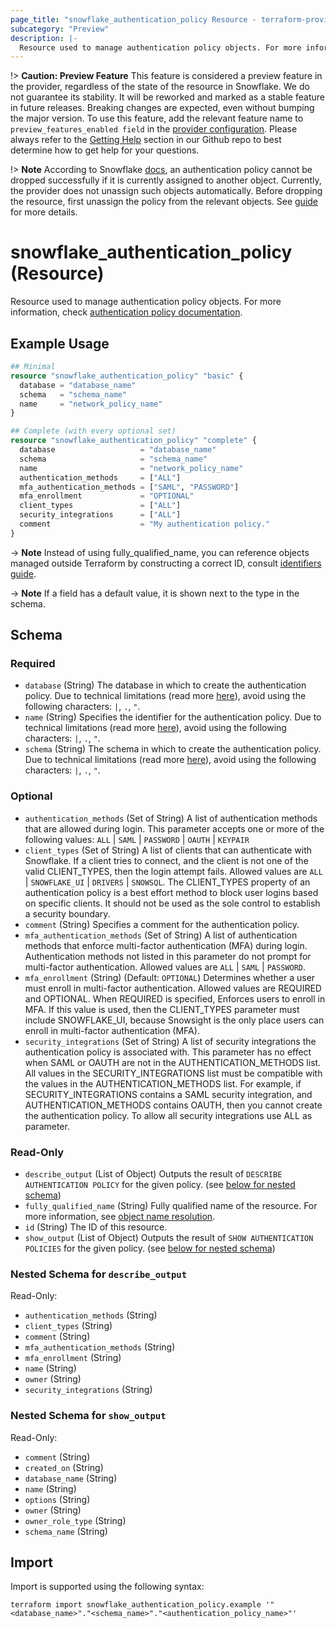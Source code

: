 ```yaml
---
page_title: "snowflake_authentication_policy Resource - terraform-provider-snowflake"
subcategory: "Preview"
description: |-
  Resource used to manage authentication policy objects. For more information, check authentication policy documentation https://docs.snowflake.com/en/sql-reference/sql/create-authentication-policy.
---
```


!> **Caution: Preview Feature** This feature is considered a preview feature in the provider, regardless of the state of the resource in Snowflake. We do not guarantee its stability. It will be reworked and marked as a stable feature in future releases. Breaking changes are expected, even without bumping the major version. To use this feature, add the relevant feature name to `preview_features_enabled field` in the [provider configuration](https://registry.terraform.io/providers/Snowflake-Labs/snowflake/latest/docs#schema). Please always refer to the [Getting Help](https://github.com/Snowflake-Labs/terraform-provider-snowflake?tab=readme-ov-file#getting-help) section in our Github repo to best determine how to get help for your questions.

!> **Note** According to Snowflake [docs](https://docs.snowflake.com/en/sql-reference/sql/drop-authentication-policy#usage-notes), an authentication policy cannot be dropped successfully if it is currently assigned to another object. Currently, the provider does not unassign such objects automatically. Before dropping the resource, first unassign the policy from the relevant objects. See [guide](../guides/unassigning_policies) for more details.

# snowflake_authentication_policy (Resource)

Resource used to manage authentication policy objects. For more information, check [authentication policy documentation](https://docs.snowflake.com/en/sql-reference/sql/create-authentication-policy).

## Example Usage

```terraform
## Minimal
resource "snowflake_authentication_policy" "basic" {
  database = "database_name"
  schema   = "schema_name"
  name     = "network_policy_name"
}

## Complete (with every optional set)
resource "snowflake_authentication_policy" "complete" {
  database                   = "database_name"
  schema                     = "schema_name"
  name                       = "network_policy_name"
  authentication_methods     = ["ALL"]
  mfa_authentication_methods = ["SAML", "PASSWORD"]
  mfa_enrollment             = "OPTIONAL"
  client_types               = ["ALL"]
  security_integrations      = ["ALL"]
  comment                    = "My authentication policy."
}
```

-> **Note** Instead of using fully_qualified_name, you can reference objects managed outside Terraform by constructing a correct ID, consult [identifiers guide](../guides/identifiers_rework_design_decisions#new-computed-fully-qualified-name-field-in-resources).
<!-- TODO(SNOW-1634854): include an example showing both methods-->

-> **Note** If a field has a default value, it is shown next to the type in the schema.

<!-- schema generated by tfplugindocs -->
## Schema

### Required

- `database` (String) The database in which to create the authentication policy. Due to technical limitations (read more [here](../guides/identifiers_rework_design_decisions#known-limitations-and-identifier-recommendations)), avoid using the following characters: `|`, `.`, `"`.
- `name` (String) Specifies the identifier for the authentication policy. Due to technical limitations (read more [here](../guides/identifiers_rework_design_decisions#known-limitations-and-identifier-recommendations)), avoid using the following characters: `|`, `.`, `"`.
- `schema` (String) The schema in which to create the authentication policy. Due to technical limitations (read more [here](../guides/identifiers_rework_design_decisions#known-limitations-and-identifier-recommendations)), avoid using the following characters: `|`, `.`, `"`.

### Optional

- `authentication_methods` (Set of String) A list of authentication methods that are allowed during login. This parameter accepts one or more of the following values: `ALL` | `SAML` | `PASSWORD` | `OAUTH` | `KEYPAIR`
- `client_types` (Set of String) A list of clients that can authenticate with Snowflake. If a client tries to connect, and the client is not one of the valid CLIENT_TYPES, then the login attempt fails. Allowed values are `ALL` | `SNOWFLAKE_UI` | `DRIVERS` | `SNOWSQL`. The CLIENT_TYPES property of an authentication policy is a best effort method to block user logins based on specific clients. It should not be used as the sole control to establish a security boundary.
- `comment` (String) Specifies a comment for the authentication policy.
- `mfa_authentication_methods` (Set of String) A list of authentication methods that enforce multi-factor authentication (MFA) during login. Authentication methods not listed in this parameter do not prompt for multi-factor authentication. Allowed values are `ALL` | `SAML` | `PASSWORD`.
- `mfa_enrollment` (String) (Default: `OPTIONAL`) Determines whether a user must enroll in multi-factor authentication. Allowed values are REQUIRED and OPTIONAL. When REQUIRED is specified, Enforces users to enroll in MFA. If this value is used, then the CLIENT_TYPES parameter must include SNOWFLAKE_UI, because Snowsight is the only place users can enroll in multi-factor authentication (MFA).
- `security_integrations` (Set of String) A list of security integrations the authentication policy is associated with. This parameter has no effect when SAML or OAUTH are not in the AUTHENTICATION_METHODS list. All values in the SECURITY_INTEGRATIONS list must be compatible with the values in the AUTHENTICATION_METHODS list. For example, if SECURITY_INTEGRATIONS contains a SAML security integration, and AUTHENTICATION_METHODS contains OAUTH, then you cannot create the authentication policy. To allow all security integrations use ALL as parameter.

### Read-Only

- `describe_output` (List of Object) Outputs the result of `DESCRIBE AUTHENTICATION POLICY` for the given policy. (see [below for nested schema](#nestedatt--describe_output))
- `fully_qualified_name` (String) Fully qualified name of the resource. For more information, see [object name resolution](https://docs.snowflake.com/en/sql-reference/name-resolution).
- `id` (String) The ID of this resource.
- `show_output` (List of Object) Outputs the result of `SHOW AUTHENTICATION POLICIES` for the given policy. (see [below for nested schema](#nestedatt--show_output))

<a id="nestedatt--describe_output"></a>
### Nested Schema for `describe_output`

Read-Only:

- `authentication_methods` (String)
- `client_types` (String)
- `comment` (String)
- `mfa_authentication_methods` (String)
- `mfa_enrollment` (String)
- `name` (String)
- `owner` (String)
- `security_integrations` (String)


<a id="nestedatt--show_output"></a>
### Nested Schema for `show_output`

Read-Only:

- `comment` (String)
- `created_on` (String)
- `database_name` (String)
- `name` (String)
- `options` (String)
- `owner` (String)
- `owner_role_type` (String)
- `schema_name` (String)

## Import

Import is supported using the following syntax:

```shell
terraform import snowflake_authentication_policy.example '"<database_name>"."<schema_name>"."<authentication_policy_name>"'
```
